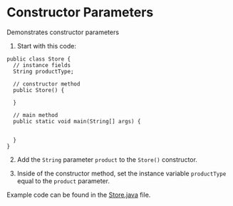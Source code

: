 # Constructor Parameters

Demonstrates constructor parameters

1. Start with this code:

```
public class Store {
  // instance fields
  String productType;
  
  // constructor method
  public Store() {
    
  }
  
  // main method
  public static void main(String[] args) {
    
    
  }
}
```

2. Add the ```String``` parameter ```product``` to the ```Store()``` constructor.

3. Inside of the constructor method, set the instance variable ```productType``` equal to the ```product``` parameter.

Example code can be found in the [Store.java](https://github.com/upliftdev/Foundations/blob/main/3.Classes_and_Objects/Classes-Constructor-Parameters/src/main/java/com/examples/classes2/Store.java) file.